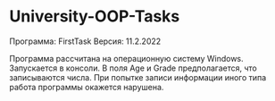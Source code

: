 # University-OOP-Tasks
Программа: FirstTask
Версия: 11.2.2022

Программа рассчитана на операционную систему Windows.
Запускается в консоли.
В поля Age и Grade предполагается, что записываются числа.
При попытке записи информации иного типа работа программы окажется нарушена.
